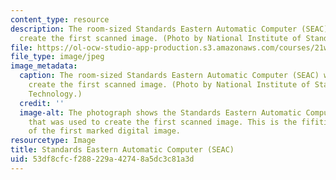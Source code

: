 ```yaml
---
content_type: resource
description: The room-sized Standards Eastern Automatic Computer (SEAC) was used to
  create the first scanned image. (Photo by National Institute of Standards and Technology.)
file: https://ol-ocw-studio-app-production.s3.amazonaws.com/courses/21w-784-becoming-digital-writing-about-media-change-fall-2009/53df8cfcf288229a42748a5dc3c81a3d_21w-784f09.jpg
file_type: image/jpeg
image_metadata:
  caption: The room-sized Standards Eastern Automatic Computer (SEAC) was used to
    create the first scanned image. (Photo by National Institute of Standards and
    Technology.)
  credit: ''
  image-alt: The photograph shows the Standards Eastern Automatic Computer (SEAC)
    that was used to create the first scanned image. This is the fifitieth anniversary
    of the first marked digital image.
resourcetype: Image
title: Standards Eastern Automatic Computer (SEAC)
uid: 53df8cfc-f288-229a-4274-8a5dc3c81a3d
---
```


